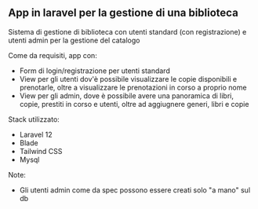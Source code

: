 ## App in laravel per la gestione di una biblioteca

Sistema di gestione di biblioteca con utenti standard (con registrazione) e utenti admin per la gestione del catalogo

Come da requisiti, app con:
- Form di login/registrazione per utenti standard
- View per gli utenti dov'è possibile visualizzare le copie disponibili e prenotarle, oltre a visualizzare le prenotazioni in corso a proprio nome
- View per gli admin, dove è possibile avere una panoramica di libri, copie, prestiti in corso e utenti, oltre ad aggiugnere generi, libri e copie

Stack utilizzato:
- Laravel 12
- Blade 
- Tailwind CSS
- Mysql

Note:
- Gli utenti admin come da spec possono essere creati solo "a mano" sul db
